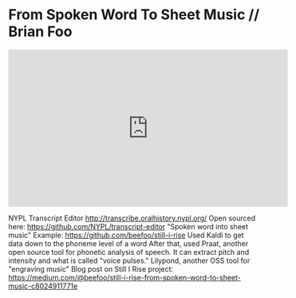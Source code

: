 # From Spoken Word To Sheet Music // Brian Foo

<iframe width="560" height="315" src="https://www.youtube.com/embed/9XJDeqjadlo" frameborder="0" allowfullscreen></iframe>


NYPL Transcript Editor 
http://transcribe.oralhistory.nypl.org/
Open sourced here: https://github.com/NYPL/transcript-editor
"Spoken word into sheet music" Example: https://github.com/beefoo/still-i-rise
Used Kaldi to get data down to the phoneme level of a word 
After that, used Praat, another open source tool for phonetic analysis of speech. It can extract pitch and intensity and what is called "voice pulses."
Lilypond, another OSS tool for "engraving music"
Blog post on Still I Rise project: https://medium.com/@beefoo/still-i-rise-from-spoken-word-to-sheet-music-c8024911771e


